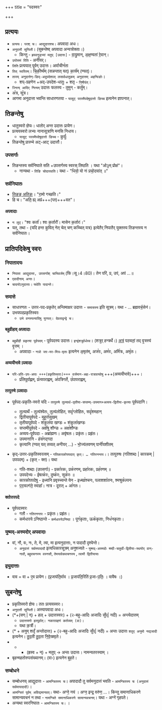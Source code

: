+++
title = "पदस्वरः"

+++

## प्रत्ययः
- `प्रत्ययः। परश् च। आद्युदात्तश्च।` अपवादा अधः।
- `अनुदत्तौ सुप्पितौ`। (सुबन्तेष्व् अपवादा अन्यत्रोक्ताः।)
  - किन्तु - `ह्रस्वनुड्भ्यां मतुप् [उदात्तः]` - वा॒यु॒मान्, अ॒क्ष॒ण्वता॑ रे॒वान्।
- `उपोत्तमं रिति` - अनी꣡यर्।
- `लिति` प्रत्ययात् पूर्वम् उदात्तः। अर्वाचीन꣡ता
- `तित् स्वरितम्`। चि॒की॒र्ष्य॑म् (सन्नन्तात् यत्) का॒र्य॑म् (ण्यत्)।
- `तास्य् अनुदात्तेन्-ङिद्-अदुपदेशाल् लसार्वधातुकम् अनुदात्तम् अहन्विङोः`।
  - शप्-ग्रहणेन +अद्-उपदेश-धातुः + शतृ - `नि॒षीद॑त्`।
- `ञ्नित्य् आदिर् नित्यम्` उदात्तः फलस्य -  तुमुन् - कर्तु॑म्।
- अ꣡त्र, सू꣡त्र।
- आगमा अनुदात्ता भवन्ति साधारणतया - `यासुट् परस्मैपदेषूदात्तो ङिच्च` इत्यनेन ज्ञापनात्।

## तिङन्तेषु
- धातुस्वरो ज्ञेयः। धातोर् अन्त उदात्तः प्रायेण।
- प्रत्ययस्वरो लभ्यः नानासूत्राणि मनसि निधाय।
  - `यासुट् परस्मैपदेषूदात्तो ङिच्च` - कुर्युः꣡
- तिङन्तेषु प्रारम्भे अट्-आट् उदात्तौ।

### उपसर्गाः
- तिङन्तस्य सर्वनिघाते सति +उपसर्गस्य स्वरस् तिष्ठति । यथा "ओ३॒म् प्रोक्ष॑"।  
  - नान्यथा - `तिङि चोदात्तवति`। यथा - "धियो॒ यो नः॑ प्रचो॒दया॑त् ॥"

### सर्वनिघातः
- [तिङङ् अतिङः](https://ashtadhyayi.github.io//sutra-details/?sutra=8.1.28)। "रा॒मो गच्छति।"
- हि च। "अति॒ ह्य् अप्र॑+++(प्ल)+++वत"।

#### अपवादाः
- `न लुट्।` "श्वः कर्ता॑। श्वः क॒र्तारौ॑। मासेन क॒र्तारः॑।"
- यत्, तथा - {यदि हन्त कुवित् नेत् चेत् चण् कच्चित् यत्र} इत्येतैर् निपातैर् युक्तस्य तिङन्तस्य न सर्वनिघातः।

## प्रातिपदिकेषु स्वरः
### निपातादयः
- `निपाता आद्युदात्ता, उपसर्गाश् चाभिवर्जम्` (फि।सू।4।80)। तेन परि॑, प्र, उप॑, अप॑ …॥
- `एवादीनाम् अन्तः`। 
- `चादयोऽनुदात्ताः।` `यथेति पादान्ते।` 

### समासे
- साधारणतः - उत्तर-पद-प्रकृतेर् अन्तिमाक्षर उदात्तः - `समासस्य` इति सूत्रम्। यथा - … ब्रह्मवर्च॒सेन॑।
- उभयपदप्रकृतिस्वरः
  - `उभे वनस्पत्यादिषु युगपत्। देवताद्वन्द्वे च।`
  
#### बहुव्रीहाव् अपवादाः
- `बहुव्रीहौ प्रकृत्या पूर्वपदम्` - पूर्वपदस्य उदात्तः। `इन्द्र॑शत्रुर्वर्धस्व`। (शत्रुर् हन्त्रर्थे।) [अत्र॑](/vedAH_yajuH/taittirIyam/saMhitA/sarva-prastutiH/2/5/) पठ्यतां॒ तद् वृ॒त्रस्य॑ वृ॒त्तम् ।
  - अपवादाः - `नञो जर-मर-मित्र-मृताः` इत्यनेन अ॒मृत॑म्, अज꣡रः, अम꣡रः, अमि꣡त्रः, अमृ꣡तः।

#### अव्ययीभावे ऽपवादाः
- `परि-प्रति-उप-अपाः +++(प्रकृतिस्वराः)+++ वर्जमान-अहः-रात्रावयवेषु` +++(अव्ययीभावे)+++।
  - प्र꣡तिपूर्वाह्णम्, प्र꣡त्यपराह्णम्, अ꣡पत्रिगर्ते, उ꣡पापराह्णम्,
  
#### तत्पुरुषे ऽपवादाः
- पूर्वपद-प्रकृति-स्वरो यदि - `तत्पुरुषे तुल्यार्थ-तृतीया-सप्तम्य्-उपमान+अव्यय-द्वितीया-कृत्याः` पूर्वपदानि।
  - तुल्यार्थे - तुल्य॑श्वेतः, तुल्य॑लोहित, सदृ꣡ग्लोहितः, सदृ꣡शमहान्
  - द्वितीयापूर्वपदे - मुहूर्त्त꣡सुखम्
  - तृतीयापूर्वपदे - शंकुल꣡या खण्डः = शंकुला꣡खण्डः
  - सप्तमीपूर्वपदे - अक्षे꣡षु शौण्डः = अक्ष꣡शौण्डः
  - अव्यय-पूर्वपदाः - अब्रा॑ह्मणः। अवृ॑षलः। प्रकृ॑तः। प्रहृ॑तः।
  - उपमानानि - हंस꣡गद्गदा
  - कृत्यानि (ण्यत् यत् तव्यत् अनीयर् …) - भो॒ज्य॑लवणम् पानी꣡यशीतम्
  

- कृद्-उत्तर-प्रकृतिस्वरत्वम् - `गतिकारकोपपदात् कृत्। … गतिरनन्तरः।`। तत्पुरुषः (गतिशब्दः | कारकम् | उपपदम्) + (कृत् - क्त)। यथा
  - गति-शब्दाः (उपसर्गाः) - प्रका꣡रकः, प्रक꣡रणम्, प्रहा꣡रकः, प्रह꣡रणम् ॥
  - उपपदेभ्यः - ईषत्क꣡रः, दुष्क꣡रः, सुक꣡रः ॥
  - कारकोपपदेषु - इध्मानि प्रवृस्च्यन्ते येन - इध्मव्र꣡श्चनः, पलाशशा꣡तनः, श्मश्रुक꣡ल्पनः
  - प॒रा॒वल्ग॑ते॒ स्वाहा᳚। नात्र - दूरात् + आ꣡गतः। 

#### क्तोत्तरपदे
- पूर्वपदस्वरः 
  - गतौ - `गतिरनन्तरः` - प्रकृ॑तः। प्रहृ॑तः।
  - कर्मधारये ऽनिष्ठान्ते - `कर्मधारयेऽनिष्ठा` ।  पूग꣡कृताः, ऊक꣡कृताः, निध꣡नकृताः। 

### युष्मद्-अस्मदोर् अपवादाः
- वां, नौ, वः, नः, ते, मे, त्वा, मा इत्यनुदात्ताः, न पादादौ दृश्येन्ते।
  - `अनुदात्तं सर्वमपादादौ` इत्यधिकारसूत्रम् अनुषज्यते - `युष्मद्-अस्मदोः षष्ठी-चतुर्थी-द्वितीया-स्थयोर् वान्-नावौ`, `बहुवचनस्य वस्नसौ`, `तेमयावेकवचनस्य` , `त्वामौ द्वितीयायाः`

### द्व्युदात्ताः
- वाव = वा + ए॒व प्रायेण।  (प्र॒जाप॑ति॒र्वाव । प्र॒जाप॑ति॒रिति॑ प्र॒जा-प॒तिः॒ । वावैषः ।)

## सुबन्तेषु
- प्रकृतिस्वरो ज्ञेयः। ततः प्रत्ययस्वरः। 
- `अनुदत्तौ सुप्पितौ`। अस्यापवादा अधः।
- (*+(यण् | न्) + हल् + उदात्तस्वरः) +  (२-बहु-आदिः अजादिः सुँप्| नदी) = अन्त्येदात्तम् 
  - `उदात्तयणो हल्पूर्वात्। नकारग्रहणं कर्तव्यम् (वा)।` 
  - यथा क॒र्त्री।
- (* + अनुम् शतृँ अन्तोदात्तः) + (२-बहु-आदिः अजादिः सुँप्| नदी) = अन्तः उदात्तः `शतुर् अनुमो नद्यजादी` इत्यनेन। तु॒द॒ती तु॒द॒ता नि॒वे॒ख्ष्य॒ते। 
- * +  (ह्रस्व +  न्) + मतुप् → अन्तः उदात्तः। नामन्यतरस्याम् ।
- बृहन्महतोरुपसंख्यानम्। (वा॰) इत्यनेन बृ॒ह॒ते।

### सम्बोधने
- सम्बोधनय् आद्युदात्तः - `आमन्त्रितस्य च`। अपादादौ तु सर्वमनुदात्तं भवति - `आमन्त्रितस्य च (अनुदात्तं सर्वमापादादौ)`।
- `आमन्त्रितं पूर्वम् अविद्यमानवत्।` यथा- अग्ने॒ नय॑ । अग्न॒ इन्द्र॒ वरु॑ण॒ …। किन्तु समानाधिकरणे सामान्यवचनं न तथा - `नामन्त्रिते समानाधिकरणे सामान्यवचनम्`। यथा - अग्ने॑ गृहपते।
- अन्यथा स्वरनिघातः - `आमन्त्रितस्य च।` ।
